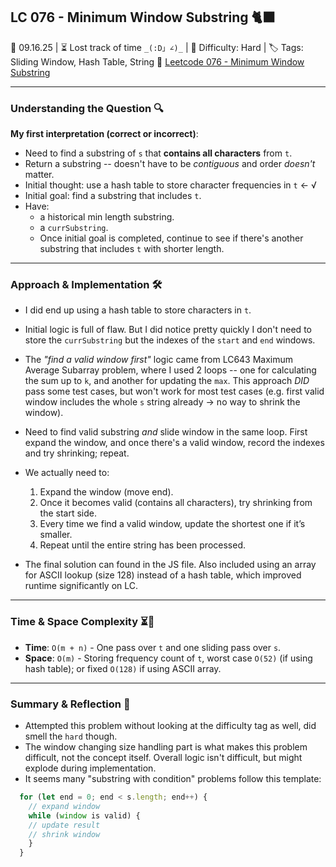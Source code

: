 ## LC 076 - Minimum Window Substring 🐈‍⬛

📅 09.16.25 | ⏳ Lost track of time `_(:D」∠)_` | 🧩 Difficulty: Hard | 🏷️ Tags: Sliding Window, Hash Table, String
🔗 [Leetcode 076 - Minimum Window Substring](https://leetcode.com/problems/minimum-window-substring/description/)

---

### Understanding the Question 🔍

**My first interpretation (correct or incorrect)**:

- Need to find a substring of `s` that **contains all characters** from `t`.
- Return a substring -- doesn't have to be _contiguous_ and order _doesn't_ matter.
- Initial thought: use a hash table to store character frequencies in `t` ← √
- Initial goal: find a substring that includes `t`.
- Have:
  - a historical min length substring.
  - a `currSubstring`.
  - Once initial goal is completed, continue to see if there's another substring that includes `t` with shorter length.

---

### Approach & Implementation 🛠️

- I did end up using a hash table to store characters in `t`.
- Initial logic is full of flaw. But I did notice pretty quickly I don't need to store the `currSubstring` but the indexes of the `start` and `end` windows.
- The _"find a valid window first"_ logic came from LC643 Maximum Average Subarray problem, where I used 2 loops -- one for calculating the sum up to `k`, and another for updating the `max`. This approach _DID_ pass some test cases, but won't work for most test cases (e.g. first valid window includes the whole `s` string already → no way to shrink the window).
- Need to find valid substring _and_ slide window in the same loop. First expand the window, and once there's a valid window, record the indexes and try shrinking; repeat.
- We actually need to:

  1. Expand the window (move end).
  2. Once it becomes valid (contains all characters), try shrinking from the start side.
  3. Every time we find a valid window, update the shortest one if it’s smaller.
  4. Repeat until the entire string has been processed.

- The final solution can found in the JS file. Also included using an array for ASCII lookup (size 128) instead of a hash table, which improved runtime significantly on LC.

---

### Time & Space Complexity ⏳🌌

- **Time**: `O(m + n)` - One pass over `t` and one sliding pass over `s`.
- **Space**: `O(m)` - Storing frequency count of `t`, worst case `O(52)` (if using hash table); or fixed `O(128)` if using ASCII array.

---

### Summary & Reflection 💭

- Attempted this problem without looking at the difficulty tag as well, did smell the `hard` though.
- The window changing size handling part is what makes this problem difficult, not the concept itself. Overall logic isn't difficult, but might explode during implementation.
- It seems many "substring with condition" problems follow this template:

```js
  for (let end = 0; end < s.length; end++) {
    // expand window
    while (window is valid) {
    // update result
    // shrink window
    }
  }

```
